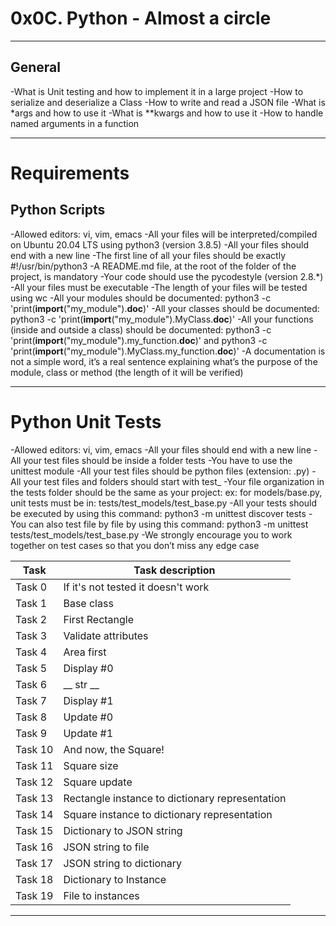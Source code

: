 # 0x0C. Python - Almost a circle
------------

## General

-What is Unit testing and how to implement it in a large project
-How to serialize and deserialize a Class
-How to write and read a JSON file
-What is *args and how to use it
-What is **kwargs and how to use it
-How to handle named arguments in a function

------------

# Requirements

## Python Scripts

-Allowed editors: vi, vim, emacs
-All your files will be interpreted/compiled on Ubuntu 20.04 LTS using python3 (version 3.8.5)
-All your files should end with a new line
-The first line of all your files should be exactly #!/usr/bin/python3
-A README.md file, at the root of the folder of the project, is mandatory
-Your code should use the pycodestyle (version 2.8.*)
-All your files must be executable
-The length of your files will be tested using wc
-All your modules should be documented: python3 -c 'print(__import__("my_module").__doc__)'
-All your classes should be documented: python3 -c 'print(__import__("my_module").MyClass.__doc__)'
-All your functions (inside and outside a class) should be documented: python3 -c 'print(__import__("my_module").my_function.__doc__)' and python3 -c 'print(__import__("my_module").MyClass.my_function.__doc__)'
-A documentation is not a simple word, it’s a real sentence explaining what’s the purpose of the module, class or method (the length of it will be verified)

------------

# Python Unit Tests

-Allowed editors: vi, vim, emacs
-All your files should end with a new line
-All your test files should be inside a folder tests
-You have to use the unittest module
-All your test files should be python files (extension: .py)
-All your test files and folders should start with test_
-Your file organization in the tests folder should be the same as your project: ex: for models/base.py, unit tests must be in: tests/test_models/test_base.py
-All your tests should be executed by using this command: python3 -m unittest discover tests
-You can also test file by file by using this command: python3 -m unittest tests/test_models/test_base.py
-We strongly encourage you to work together on test cases so that you don’t miss any edge case


|Task  | Task description |
| ----- | ---------------- |
| Task 0 | If it's not tested it doesn't work |
| Task 1 | Base class |
| Task 2 | First Rectangle |
| Task 3 | Validate attributes | 
| Task 4 | Area first |
| Task 5 | Display #0 |
| Task 6 | __ str __ |
| Task 7 | Display #1 |
| Task 8 | Update #0 |
| Task 9 | Update #1 |
| Task 10 | And now, the Square! |
| Task 11 | Square size |
| Task 12 | Square update |
| Task 13 | Rectangle instance to dictionary representation |
| Task 14 | Square instance to dictionary representation |
| Task 15 | Dictionary to JSON string |
| Task 16 | JSON string to file |
| Task 17 | JSON string to dictionary |
| Task 18 | Dictionary to Instance |
| Task 19 | File to instances |

------------